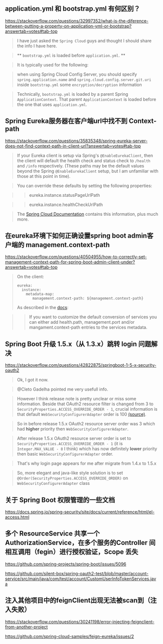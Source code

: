 ## application.yml 和 bootstrap.yml 有何区别？

https://stackoverflow.com/questions/32997352/what-is-the-diference-between-putting-a-property-on-application-yml-or-bootstrap?answertab=votes#tab-top

> I have just asked the `Spring Cloud` guys and thought I should share the info I have here.

> ** `bootstrap.yml` is loaded before `application.yml`. **

> It is typically used for the following:

> when using Spring Cloud Config Server, you should specify `spring.application.name` and `spring.cloud.config.server.git.uri` inside `bootstrap.yml`
> some `encryption/decryption` information

> Technically, `bootstrap.yml` is loaded by a parent Spring `ApplicationContext`. That parent `ApplicationContext` is loaded before the one that uses `application.yml`.

## Spring Eureka服务器在客户端url中找不到 Context-path

https://stackoverflow.com/questions/35835348/spring-eureka-server-does-not-find-context-path-in-client-url?answertab=votes#tab-top

> If your Eureka client is setup via Spring's `@EnableEurekaClient`, then the client will default the health check and status check to `/health` and `/info` respectively.  (These paths may be the default values beyond the Spring `@EnableEurekaClient` setup, but I am unfamiliar with those at this point in time).

> You can override these defaults by setting the following properties:

> > eureka.instance.statusPageUrlPath

> > eureka.instance.healthCheckUrlPath

> The [Spring Cloud Documentation](http://cloud.spring.io/spring-cloud-static/docs/1.0.x/spring-cloud.html#_status_page_and_health_indicator) contains this information, plus much more.

## 在eureka环境下如何正确设置spring boot admin客户端的 management.context-path

https://stackoverflow.com/questions/40504955/how-to-correctly-set-management-context-path-for-spring-boot-admin-client-under?answertab=votes#tab-top

> On the client:
> ```
> eureka:
>   instance:
>     metadata-map:
>        management.context-path: ${management.context-path}
> ```
> As described in the [docs](http://codecentric.github.io/spring-boot-admin/1.4.3/#_serviceinstanceconverter):

> > If you want to customize the default conversion of services you can either add health.path, management.port and/or mangament.context-path entries to the services metadata.

## Spring Boot 升级 1.5.x（从 1.3.x）跳转 login 问题解决

https://stackoverflow.com/questions/42822875/springboot-1-5-x-security-oauth2

> Ok, I got it now.

> @Cleto Gadelha pointed me very usefull info.

> However I think release note is pretty unclear or miss some information. Beside that OAuth2 resource filter is changed from 3 to `SecurityProperties.ACCESS_OVERRIDE_ORDER - 1`, crucial information is that default `WebSecurityConfigurerAdapter` order is 100 [(source)](http://docs.spring.io/spring-security/site/docs/current/apidocs/org/springframework/security/config/annotation/web/configuration/WebSecurityConfigurerAdapter.html).

> So in before release 1.5.x OAuth2 resource server order was 3 which had **higher** priority then `WebSecurityConfigurerAdapter`.

> After release 1.5.x OAuth2 resource server order is set to `SecurityProperties.ACCESS_OVERRIDE_ORDER - 1`
> (it is `Integer.MAX_VALUE - 8` I think) which has now definitely **lower** priority then basic `WebSecurityConfigurerAdapter` order.

> That's why login page appears for me after migrate from 1.4.x to 1.5.x

> So, more elegant and java-like style solution is to set ` @Order(SecurityProperties.ACCESS_OVERRIDE_ORDER)` on `WebSecurityConfigurerAdapter` class

## 关于 Spring Boot 权限管理的一些文档

https://docs.spring.io/spring-security/site/docs/current/reference/html/el-access.html

## 多个 ResourceService 共享一个 AuthorizationService，在多个服务的Controller 间相互调用（fegin）进行授权验证，Scope 丢失

https://github.com/spring-projects/spring-boot/issues/5096

https://github.com/silent-box/spring-oauth2-test/blob/master/account-service/src/main/java/com/test/account/CustomUserInfoTokenServices.java

## 注入其他项目中的feignClient出现无法被scan到（注入失败）

https://stackoverflow.com/questions/30241198/error-injecting-feignclient-from-another-project

https://github.com/spring-cloud-samples/feign-eureka/issues/2
